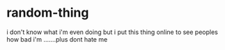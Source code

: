 # random-thing
i don't know what i'm even doing but i put this thing online to see peoples how bad i'm .......plus dont hate me 
